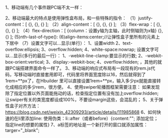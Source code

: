 1、移动端有几个事件跟PC端不太一样：

2、移动端最大的特点是使用弹性盒布局，和一些特殊的指令：
（1）justify-content：[
{},
{},
{}
];
（2）align-content：[
{},
{},
{}
];
（3）flex-wrap：[
{},
{},
{}
];
（4）flex-direction：[
{column：设置y轴为主轴，此时侧轴则为x轴}
{},
{}
];
(5)nth-last-of-type():
(6)align-items:center;//让弹性盒子里所有的元素上下居中
（7）设置文字可以...显示(单行）：
1、设置width
2、text-overflow:ellipsis;
3、overflow:hidden;
4、white-space:nowrap;
     设置文字可以...显示(多行的最后一行）：
1、-webkit-line-clamp:要显示的行数;
2、-webkit-box-orient:vertical;
3、display:-webkit-box;
4、overflow:hidden;
，其他的就跟PC端搭建界面命令一样了。
3、移动端的响应式布局有一段现有的rem.js代码，写移动端时直接套用即可，代码里将界面宽度除以16，然后就得到了1rem=**px了，在Hbuilder
里可以直接设置1rem=**px，输入多少px就能直接转化成相应的多少rem，很方便。
4、使用swiper轮播图框架需要注意：
	如果发现除了指定位置以外页面能拖动的话，检查指定位置有没有加上overflow:hidden;
	让swiper有关的类宽度都设成100%，不要设margin这些，会混乱的；
5、关于弹性盒子对齐方法：https://blog.csdn.net/weixin_42309293/article/details/111985868
6、如何快速的在li里添加line:
	使用伪类：li::after（或者before）{content:"";
		              添加定位；
		              指定line的想要的属性}
7、a标签的地址是一个新打开的窗口就添加属性：targer="_blank";
